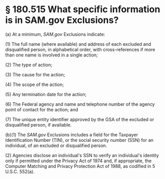 # § 180.515   What specific information is in SAM.gov Exclusions?

(a) At a minimum, *SAM.gov* Exclusions indicate:


(1) The full name (where available) and address of each excluded and disqualified person, in alphabetical order, with cross-references if more than one name is involved in a single action;


(2) The type of action;


(3) The cause for the action;


(4) The scope of the action;


(5) Any termination date for the action;


(6) The Federal agency and name and telephone number of the agency point of contact for the action; and


(7) The unique entity identifier approved by the GSA of the excluded or disqualified person, if available.


(b)(1) The *SAM.gov* Exclusions includes a field for the Taxpayer Identification Number (TIN), or the social security number (SSN) for an individual, of an excluded or disqualified person.


(2) Agencies disclose an individual's SSN to verify an individual's identity only if permitted under the Privacy Act of 1974 and, if appropriate, the Computer Matching and Privacy Protection Act of 1988, as codified in 5 U.S.C. 552(a).






